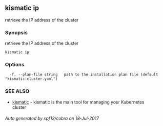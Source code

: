 ## kismatic ip

retrieve the IP address of the cluster

### Synopsis


retrieve the IP address of the cluster

```
kismatic ip
```

### Options

```
  -f, --plan-file string   path to the installation plan file (default "kismatic-cluster.yaml")
```

### SEE ALSO
* [kismatic](kismatic.md)	 - kismatic is the main tool for managing your Kubernetes cluster

###### Auto generated by spf13/cobra on 18-Jul-2017
